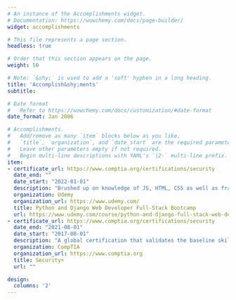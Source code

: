 ```yaml
---
# An instance of the Accomplishments widget.
# Documentation: https://wowchemy.com/docs/page-builder/
widget: accomplishments

# This file represents a page section.
headless: true

# Order that this section appears on the page.
weight: 50

# Note: `&shy;` is used to add a 'soft' hyphen in a long heading.
title: 'Accomplish&shy;ments'
subtitle:

# Date format
#   Refer to https://wowchemy.com/docs/customization/#date-format
date_format: Jan 2006

# Accomplishments.
#   Add/remove as many `item` blocks below as you like.
#   `title`, `organization`, and `date_start` are the required parameters.
#   Leave other parameters empty if not required.
#   Begin multi-line descriptions with YAML's `|2-` multi-line prefix.
item:
- certificate_url: https://www.comptia.org/certifications/security
  date_end: ""
  date_start: "2022-01-01"
  description: "Brushed up on knowledge of JS, HTML, CSS as well as frameworks like Bootstrap and jQuery. The main focus of this bootcamp was Python and Django using which I developed a full-stack Social Media Site Clone."
  organization: Udemy
  organization_url: https://www.udemy.com/
  title: Python and Django Web Developer Full-Stack Bootcamp
  url: https://www.udemy.com/course/python-and-django-full-stack-web-developer-bootcamp/
- certificate_url: https://www.comptia.org/certifications/security
  date_end: "2021-08-01"
  date_start: "2017-08-01"
  description: "A global certification that validates the baseline skills necessary to perform core security functions and pursue an IT security career."
  organization: CompTIA
  organization_url: https://www.comptia.org
  title: Security+
  url: ""

design:
  columns: '2' 
---
```

